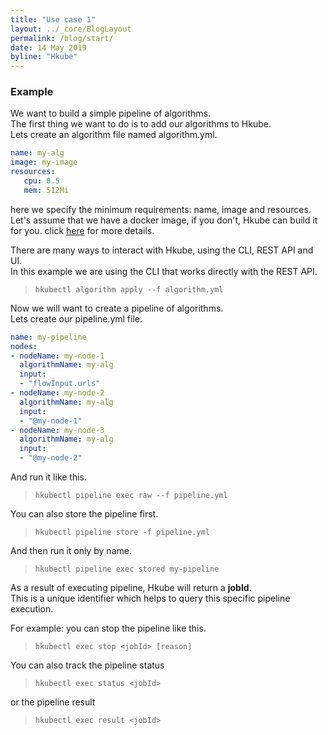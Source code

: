 ```yaml
---
title: "Use case 1"
layout: ../_core/BlogLayout
permalink: /blog/start/
date: 14 May 2019
byline: "Hkube"
---
```


### Example

We want to build a simple pipeline of algorithms.  
The first thing we want to do is to add our algorithms to Hkube.  
Lets create an algorithm file named algorithm.yml.  

```yaml
name: my-alg
image: my-image
resources:
   cpu: 0.5
   mem: 512Mi
```

here we specify the minimum requirements: name, image and resources.  
Let's assume that we have a docker image, if you don't, Hkube can build it for you. 
click [here](/learn/algorithms/) for more details.

There are many ways to interact with Hkube, using the CLI, REST API and UI.  
In this example we are using the CLI that works directly with the REST API.  

> `hkubectl algorithm apply --f algorithm.yml`

Now we will want to create a pipeline of algorithms.  
Lets create our pipeline.yml file.

```yaml
name: my-pipeline
nodes:
- nodeName: my-node-1
  algorithmName: my-alg
  input:
  - "flowInput.urls"
- nodeName: my-node-2
  algorithmName: my-alg
  input:
  - "@my-node-1"
- nodeName: my-node-3
  algorithmName: my-alg
  input:
  - "@my-node-2"
```

And run it like this.

> `hkubectl pipeline exec raw --f pipeline.yml`

You can also store the pipeline first.

> `hkubectl pipeline store -f pipeline.yml`

And then run it only by name.

> `hkubectl pipeline exec stored my-pipeline`

As a result of executing pipeline, Hkube will return a **jobId**.  
This is a unique identifier which helps to query this specific pipeline execution.

For example: you can stop the pipeline like this.

> `hkubectl exec stop <jobId> [reason]`

You can also track the pipeline status

> `hkubectl exec status <jobId>`

or the pipeline result

> `hkubectl exec result <jobId>`